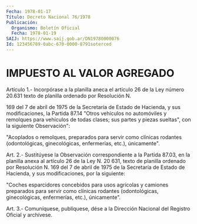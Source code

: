 ```yaml
---
Fecha: 1978-01-17
Título: Decreto Nacional 76/1978
Publicación:
  Organismo: Boletín Oficial
  Fecha: 1978-01-19
SAIJ: https://www.saij.gob.ar/DN19780000076
Id: 123456789-0abc-670-0000-8791soterced
---
```

# IMPUESTO AL VALOR AGREGADO

<a id="1"></a>
Artículo 1.- Incorpórase a la planilla aneca el artículo 26 de la Ley  número  20.631 texto de planilla ordenado por Resolución N.

169 del 7 de abril  de 1975 de la Secretaría de Estado de Hacienda, y  sus  modificaciones,   la  Partida  87.14  "Otros  vehículos  no automóviles y remolques para  vehículos de todas clases; sus partes y piezas sueltas", con la siguiente Observación":

"Acoplados  o  remolques,  preparados  para  servir  como  clínicas rodantes  (odontológicas,  ginecológicas,    enfermerías,    etc.), únicamente".

<a id="2"></a>
Art.  2.-  Sustitúyese  la  Observación  correspondiente  a la Partida 87.03, en la planilla anexa al artículo 26 de la Ley N.  20 631,  texto  de  planilla  ordenado  por Resolución N. 169 del 7 de abril  de  1975  de  la Secretaría de Estado  de  Hacienda,  y  sus modificaciones, por la siguiente:

"Coches esparcidores concebidos  para  usos  agrícolas  y  camiones preparados  para  servir  como  clínicas  rodantes  (odontológicas, ginecológicas, enfermerías, etc.), únicamente".

<a id="3"></a>
Art. 3.- Comuníquese, publíquese, dése a la Dirección Nacional del Registro Oficial y archívese.
